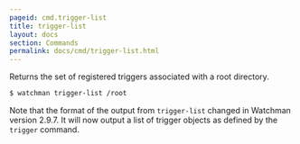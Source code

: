 ```yaml
---
pageid: cmd.trigger-list
title: trigger-list
layout: docs
section: Commands
permalink: docs/cmd/trigger-list.html
---
```


Returns the set of registered triggers associated with a root directory.

```bash
$ watchman trigger-list /root
```

Note that the format of the output from `trigger-list` changed in Watchman
version 2.9.7.  It will now output a list of trigger objects as defined
by the `trigger` command.
